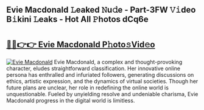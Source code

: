 ## Evie Macdonald 𝙻eaked 𝙽u𝚍e - Part-3FW 𝚅𝚒deo B𝚒kini 𝙻eaks - Hot All 𝙿hotos dCq6e

# <h2><a href="http://ld5nb3n.urlbe.top/?page=Evie+Macdonald">🔗🔗👉👉 Evie Macdonald P𝚑oto𝚜Vid𝚎o</a></h2>

[![Evie Macdonald](https://i.imgur.com/eBuTRDB.gif)](http://ld5nb3n.urlbe.top/?page=Evie+Macdonald)
Evie Macdonald, a complex and thought-provoking character, eludes straightforward classification. Her innovative online persona has enthralled and infuriated followers, generating discussions on ethics, artistic expression, and the dynamics of virtual societies. Though her future plans are unclear, her role in redefining the online world is unquestionable. Fueled by unyielding resolve and undeniable charisma, Evie Macdonald progress in the digital world is limitless.

